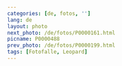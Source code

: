 ```yaml
---
categories: [de, fotos, '']
lang: de
layout: photo
next_photo: /de/fotos/P0000161.html
picname: P0000488
prev_photo: /de/fotos/P0000199.html
tags: [Fotofalle, Leopard]
---
```

